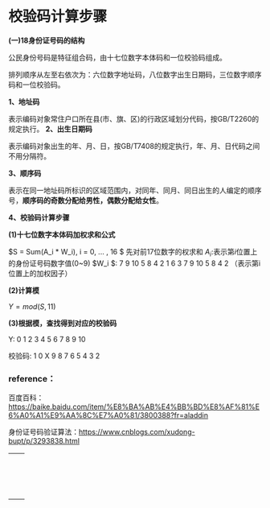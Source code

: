   # 校验码计算步骤

**(一)18身份证号码的结构**　　

公民身份号码是特征组合码，由十七位数字本体码和一位校验码组成。

排列顺序从左至右依次为：六位数字地址码，八位数字出生日期码，三位数字顺序码和一位校验码。 

**1、地址码** 　　

表示编码对象常住户口所在县(市、旗、区)的行政区域划分代码，按GB/T2260的规定执行。
**2、出生日期码** 　　

表示编码对象出生的年、月、日，按GB/T7408的规定执行，年、月、日代码之间不用分隔符。 

**3、顺序码** 　　

表示在同一地址码所标识的区域范围内，对同年、同月、同日出生的人编定的顺序号，**顺序码的奇数分配给男性，偶数分配给女性**。 

**4、校验码计算步骤**

**(1)十七位数字本体码加权求和公式**

$S = Sum(A_i * W_i), i = 0, ... , 16 $	先对前17位数字的权求和 
$A_i$:表示第$i$位置上的身份证号码数字值(0~9) 
$W_i  $: 7 9 10 5 8 4 2 1 6 3 7 9 10 5 8 4 2	（表示第i位置上的加权因子）

**(2)计算模** 　　

$Y = mod(S, 11)​$

**(3)根据模，查找得到对应的校验码**

Y: 0 1 2 3 4 5 6 7 8 9 10 

校验码: 1 0 X 9 8 7 6 5 4 3 2



### reference：

百度百科：https://baike.baidu.com/item/%E8%BA%AB%E4%BB%BD%E8%AF%81%E6%A0%A1%E9%AA%8C%E7%A0%81/3800388?fr=aladdin

身份证号码验证算法：https://www.cnblogs.com/xudong-bupt/p/3293838.html



|      |      |
| ---- | ---- |
|      |      |
|      |      |
|      |      |
|      |      |
|      |      |
|      |      |
|      |      |
|      |      |
|      |      |
|      |      |
|      |      |
|      |      |
|      |      |
|      |      |
|      |      |